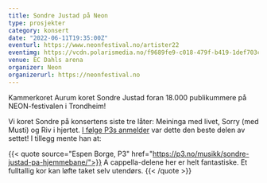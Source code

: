 ```yaml
---
title: Sondre Justad på Neon
type: prosjekter
category: konsert
date: "2022-06-11T19:35:00Z"
eventurl: https://www.neonfestival.no/artister22
eventimg: https://vcdn.polarismedia.no/f9689fe9-c018-479f-b419-1def703cf07b?fit=crop&h=600&q=80&tight=false&w=1000
venue: EC Dahls arena
organizer: Neon 
organizerurl: https://neonfestival.no
---
```


Kammerkoret Aurum koret Sondre Justad foran 18.000 publikummere på NEON-festivalen i Trondheim!

Vi koret Sondre på konsertens siste tre låter: Meininga med livet, Sorry (med Musti) og Riv i hjertet.
[I følge P3s anmelder](https://p3.no/musikk/sondre-justad-pa-hjemmebane/) var dette den beste delen av settet! I tillegg mente han at:

{{< quote source="Espen Borge, P3" href="https://p3.no/musikk/sondre-justad-pa-hjemmebane/">}}
A cappella-delene her er helt fantastiske.
Et fulltallig kor kan løfte taket selv utendørs.
{{< /quote >}}
